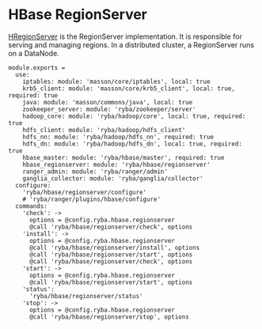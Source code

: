 
# HBase RegionServer

[HRegionServer](http://hbase.apache.org/book.html#regionserver.arch) is the
RegionServer implementation.
It is responsible for serving and managing regions. 
In a distributed cluster, a RegionServer runs on a DataNode.

    module.exports =
      use:
        iptables: module: 'masson/core/iptables', local: true
        krb5_client: module: 'masson/core/krb5_client', local: true, required: true
        java: module: 'masson/commons/java', local: true
        zookeeper_server: module: 'ryba/zookeeper/server'
        hadoop_core: module: 'ryba/hadoop/core', local: true, required: true
        hdfs_client: module: 'ryba/hadoop/hdfs_client'
        hdfs_nn: module: 'ryba/hadoop/hdfs_nn', required: true
        hdfs_dn: module: 'ryba/hadoop/hdfs_dn', local: true, required: true
        hbase_master: module: 'ryba/hbase/master', required: true
        hbase_regionserver: module: 'ryba/hbase/regionserver'
        ranger_admin: module: 'ryba/ranger/admin'
        ganglia_collector: module: 'ryba/ganglia/collector'
      configure:
        'ryba/hbase/regionserver/configure'
        # 'ryba/ranger/plugins/hbase/configure'
      commands:
        'check': ->
          options = @config.ryba.hbase.regionserver
          @call 'ryba/hbase/regionserver/check', options
        'install': ->
          options = @config.ryba.hbase.regionserver
          @call 'ryba/hbase/regionserver/install', options
          @call 'ryba/hbase/regionserver/start', options
          @call 'ryba/hbase/regionserver/check', options
        'start': ->
          options = @config.ryba.hbase.regionserver
          @call 'ryba/hbase/regionserver/start', options
        'status':
          'ryba/hbase/regionserver/status'
        'stop': ->
          options = @config.ryba.hbase.regionserver
          @call 'ryba/hbase/regionserver/stop', options
